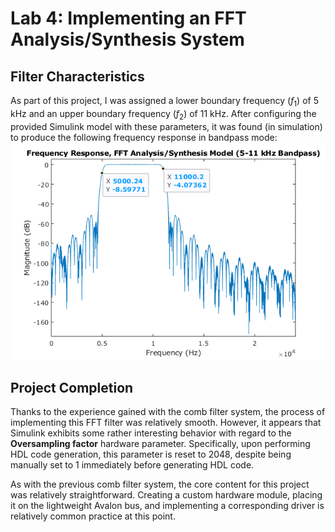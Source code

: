 # Lab 4: Implementing an FFT Analysis/Synthesis System

## Filter Characteristics

As part of this project, I was assigned a lower boundary frequency ($f_1$) of 5 kHz and an upper boundary frequency ($f_2$) of 11 kHz.
After configuring the provided Simulink model with these parameters, it was found (in simulation) to produce the following frequency response in bandpass mode:
![FFT filter system, frequency response magnitude (bandpass mode)](/images/fft-bandpass-freq-resp.png)

## Project Completion

Thanks to the experience gained with the comb filter system, the process of implementing this FFT filter was relatively smooth.
However, it appears that Simulink exhibits some rather interesting behavior with regard to the **Oversampling factor** hardware parameter.
Specifically, upon performing HDL code generation, this parameter is reset to 2048, despite being manually set to 1 immediately before generating HDL code.

As with the previous comb filter system, the core content for this project was relatively straightforward.
Creating a custom hardware module, placing it on the lightweight Avalon bus, and implementing a corresponding driver is relatively common practice at this point.
